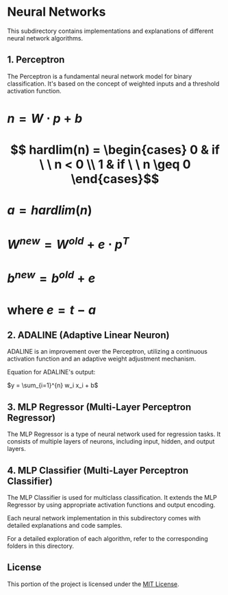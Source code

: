# Neural Networks

This subdirectory contains implementations and explanations of different neural network algorithms.

## 1. Perceptron

The Perceptron is a fundamental neural network model for binary classification. It's based on the concept of weighted inputs and a threshold activation function.

# $n = W \cdot p + b$

# $$ hardlim(n) = \begin{cases} 0 & if \ \ n < 0 \\ 1 & if \ \ n \geq 0 \end{cases}$$

# $a = hardlim(n)$

# $W^{new} = W^{old} + e \cdot p^T$
# $b^{new} = b^{old} + e$
# where $e = t - a$

## 2. ADALINE (Adaptive Linear Neuron)

ADALINE is an improvement over the Perceptron, utilizing a continuous activation function and an adaptive weight adjustment mechanism.

Equation for ADALINE's output: 

$y = \sum_{i=1}^{n} w_i x_i + b$

## 3. MLP Regressor (Multi-Layer Perceptron Regressor)

The MLP Regressor is a type of neural network used for regression tasks. It consists of multiple layers of neurons, including input, hidden, and output layers.

## 4. MLP Classifier (Multi-Layer Perceptron Classifier)

The MLP Classifier is used for multiclass classification. It extends the MLP Regressor by using appropriate activation functions and output encoding.

Each neural network implementation in this subdirectory comes with detailed explanations and code samples.

For a detailed exploration of each algorithm, refer to the corresponding folders in this directory.

## License

This portion of the project is licensed under the [MIT License](../LICENSE).
